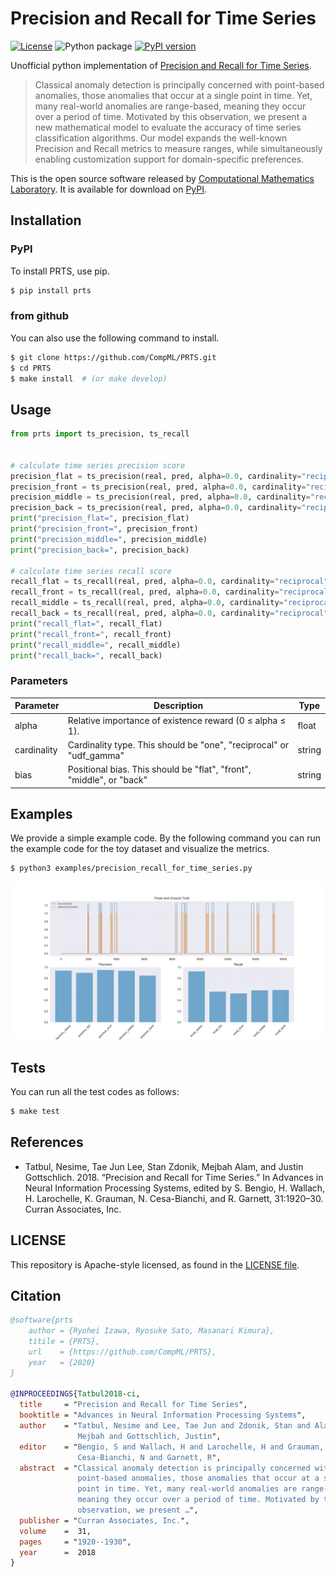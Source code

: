 # Precision and Recall for Time Series

[![License](https://img.shields.io/badge/License-Apache%202.0-blue.svg)](https://opensource.org/licenses/Apache-2.0)
![Python package](https://github.com/CompML/PRTS/workflows/Python%20package/badge.svg?branch=main)
[![PyPI version](https://badge.fury.io/py/prts.svg)](https://badge.fury.io/py/prts)

Unofficial python implementation of [Precision and Recall for Time Series](https://papers.nips.cc/paper/2018/file/8f468c873a32bb0619eaeb2050ba45d1-Paper.pdf).

>Classical anomaly detection is principally concerned with point-based anomalies, those anomalies that occur at a single point in time. Yet, many real-world anomalies are range-based, meaning they occur over a period of time. Motivated by this observation, we present a new mathematical model to evaluate the accuracy of time series classification algorithms. Our model expands the well-known Precision and Recall metrics to measure ranges, while simultaneously enabling customization support for domain-specific preferences.

This is the open source software released by [Computational Mathematics Laboratory](https://sites.google.com/view/compml/). It is available for download on [PyPI](https://pypi.org/project/prts/).

## Installation


### PyPI

To install PRTS, use pip.

```bash
$ pip install prts
```

### from github
You can also use the following command to install.

```bash
$ git clone https://github.com/CompML/PRTS.git
$ cd PRTS
$ make install  # (or make develop)
```

## Usage

```python
from prts import ts_precision, ts_recall


# calculate time series precision score
precision_flat = ts_precision(real, pred, alpha=0.0, cardinality="reciprocal", bias="flat")
precision_front = ts_precision(real, pred, alpha=0.0, cardinality="reciprocal", bias="front")
precision_middle = ts_precision(real, pred, alpha=0.0, cardinality="reciprocal", bias="middle")
precision_back = ts_precision(real, pred, alpha=0.0, cardinality="reciprocal", bias="back")
print("precision_flat=", precision_flat)
print("precision_front=", precision_front)
print("precision_middle=", precision_middle)
print("precision_back=", precision_back)

# calculate time series recall score
recall_flat = ts_recall(real, pred, alpha=0.0, cardinality="reciprocal", bias="flat")
recall_front = ts_recall(real, pred, alpha=0.0, cardinality="reciprocal", bias="front")
recall_middle = ts_recall(real, pred, alpha=0.0, cardinality="reciprocal", bias="middle")
recall_back = ts_recall(real, pred, alpha=0.0, cardinality="reciprocal", bias="back")
print("recall_flat=", recall_flat)
print("recall_front=", recall_front)
print("recall_middle=", recall_middle)
print("recall_back=", recall_back)
```

### Parameters

| Parameter   | Description                                                          | Type   |
|-------------|----------------------------------------------------------------------|--------|
| alpha       | Relative importance of existence reward (0 ≤ alpha ≤ 1).             | float  |
| cardinality | Cardinality type. This should be "one", "reciprocal" or "udf_gamma"  | string |
| bias        | Positional bias. This should be "flat", "front", "middle", or "back" | string |

## Examples

We provide a simple example code.
By the following command you can run the example code for the toy dataset and visualize the metrics.

```bash
$ python3 examples/precision_recall_for_time_series.py
```

![example output](./examples/example.png)

## Tests

You can run all the test codes as follows:

```bash
$ make test
```

## References
* Tatbul, Nesime, Tae Jun Lee, Stan Zdonik, Mejbah Alam, and Justin Gottschlich. 2018. “Precision and Recall for Time Series.” In Advances in Neural Information Processing Systems, edited by S. Bengio, H. Wallach, H. Larochelle, K. Grauman, N. Cesa-Bianchi, and R. Garnett, 31:1920–30. Curran Associates, Inc.

## LICENSE
This repository is Apache-style licensed, as found in the [LICENSE file](LICENSE).

## Citation

```bibtex
@software{prts
    author = {Ryohei Izawa, Ryosuke Sato, Masanari Kimura},
    titile = {PRTS},
    url    = {https://github.com/CompML/PRTS},
    year   = {2020}
}

@INPROCEEDINGS{Tatbul2018-ci,
  title     = "Precision and Recall for Time Series",
  booktitle = "Advances in Neural Information Processing Systems",
  author    = "Tatbul, Nesime and Lee, Tae Jun and Zdonik, Stan and Alam,
               Mejbah and Gottschlich, Justin",
  editor    = "Bengio, S and Wallach, H and Larochelle, H and Grauman, K and
               Cesa-Bianchi, N and Garnett, R",
  abstract  = "Classical anomaly detection is principally concerned with
               point-based anomalies, those anomalies that occur at a single
               point in time. Yet, many real-world anomalies are range- based,
               meaning they occur over a period of time. Motivated by this
               observation, we present …",
  publisher = "Curran Associates, Inc.",
  volume    =  31,
  pages     = "1920--1930",
  year      =  2018
}

```
